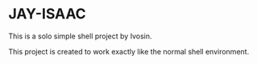 # JAY-ISAAC

This is a solo simple shell project by Ivosin.

This project is created to work exactly like the normal shell environment.
